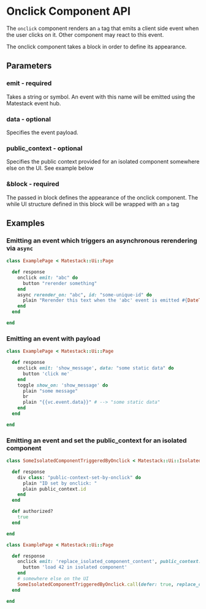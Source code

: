 # Onclick Component API

The `onclick` component renders an `a` tag that emits a client side event when the user clicks on it. Other component may react to this event.

The onclick component takes a block in order to define its appearance.

## Parameters

### emit - required

Takes a string or symbol. An event with this name will be emitted using the Matestack event hub.

### data - optional

Specifies the event payload.

### public_context - optional

Specifies the public context provided for an isolated component somewhere else on the UI. See example below

### **\&block - required**

The passed in block defines the appearance of the onclick component. The while UI structure defined in this block will be wrapped with an `a` tag

## Examples

### Emitting an event which triggers an asynchronous rerendering via `async`

```ruby
class ExamplePage < Matestack::Ui::Page

  def response
    onclick emit: "abc" do
      button "rerender something"
    end
    async rerender_on: "abc", id: "some-unique-id" do
      plain "Rerender this text when the 'abc' event is emitted #{DateTime.now}"
    end
  end

end
```
### Emitting an event with payload

```ruby
class ExamplePage < Matestack::Ui::Page

  def response
    onclick emit: 'show_message', data: "some static data" do
      button 'click me'
    end
    toggle show_on: 'show_message' do
      plain "some message"
      br
      plain "{{vc.event.data}}" # --> "some static data"
    end
  end

end
```
### Emitting an event and set the public_context for an isolated component

```ruby
class SomeIsolatedComponentTriggeredByOnclick < Matestack::Ui::IsolatedComponent

  def response
    div class: "public-context-set-by-onclick" do
      plain "ID set by onclick: "
      plain public_context.id
    end
  end

  def authorized?
    true
  end

end

class ExamplePage < Matestack::Ui::Page

  def response
    onclick emit: 'replace_isolated_component_content', public_context: { id: 42 } do
      button 'load 42 in isolated component'
    end
    # somewhere else on the UI
    SomeIsolatedComponentTriggeredByOnclick.call(defer: true, replace_on: "replace_isolated_component_content")
  end

end
```
